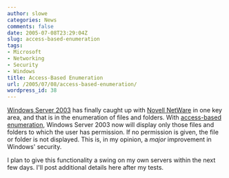 ```yaml
---
author: slowe
categories: News
comments: false
date: 2005-07-08T23:29:04Z
slug: access-based-enumeration
tags:
- Microsoft
- Networking
- Security
- Windows
title: Access-Based Enumeration
url: /2005/07/08/access-based-enumeration/
wordpress_id: 38
---
```


[Windows Server 2003](http://www.microsoft.com/windowsserver2003/) has finally caught up with [Novell NetWare](http://www.novell.com/netware/) in one key area, and that is in the enumeration of files and folders.  With [access-based enumeration](http://www.microsoft.com/downloads/details.aspx?FamilyID=04A563D9-78D9-4342-A485-B030AC442084&displaylang=en), Windows Server 2003 now will display only those files and folders to which the user has permission. If no permission is given, the file or folder is not displayed. This is, in my opinion, a _major_ improvement in Windows' security.

I plan to give this functionality a swing on my own servers within the next few days. I'll post additional details here after my tests.
